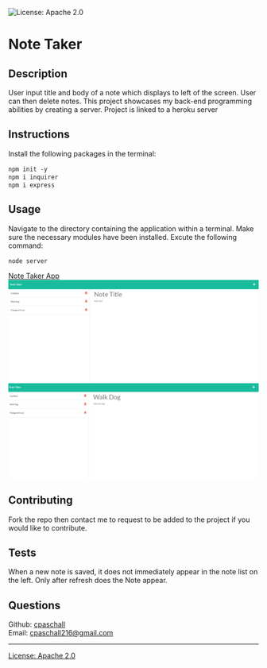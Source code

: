 
  ![License: Apache 2.0](https://img.shields.io/badge/License-Apache_2.0-blue.svg)

  # Note Taker

  ## Description
  User input title and body of a note which displays to left of the screen.  User can then delete notes. This project showcases my back-end programming abilities by creating a server.  Project is linked to a heroku server

  ## Instructions
  Install the following packages in the terminal:
  ```
  npm init -y
  npm i inquirer
  npm i express
  ```

  ## Usage
   Navigate to the directory containing the application within a terminal.  Make sure the necessary modules have been installed.  Excute the following command:
  ```
  node server
  ```
  [Note Taker App](http://cpaschall.github.io/note-taker-expr)
  ![Note Taker](./Assets/notes.png)
  ![Dispalyed Note](./Assets/displaynote.png)

  ## Contributing
  Fork the repo then contact me to request to be added to the project if you would like to contribute.

  ## Tests
  When a new note is saved, it does not immediately appear in the note list on the left.  Only after refresh does the Note appear.  

  ## Questions
  Github: [cpaschall](https://github.com/cpaschall)
  <br>
  Email: cpaschall216@gmail.com

  ---

  [License: Apache 2.0](https://opensource.org/licenses/Apache-2.0)
 
  